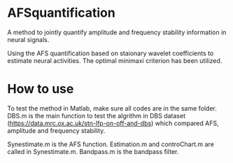 # AFSquantification
A method to jointly quantify amplitude and frequency stability information in neural signals.

Using the AFS quantification based on staionary wavelet coefficients to estimate neural activities. The optimal minimaxi criterion has been utilized.

# How to use
To test the method in Matlab, make sure all codes are in the same folder. DBS.m is the main function to test the algrithm in DBS dataset (https://data.mrc.ox.ac.uk/stn-lfp-on-off-and-dbs) which compared AFS, amplitude and frequency stability.


Synestimate.m is the AFS function.
Estimation.m and controChart.m are called in Synestimate.m.
Bandpass.m is the bandpass filter.